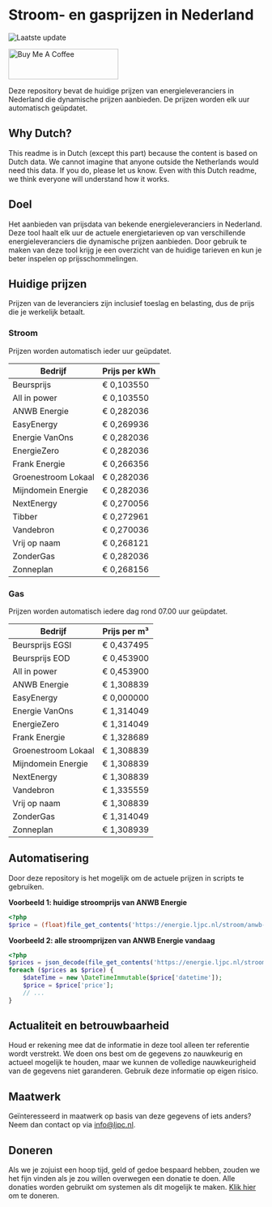 # Stroom- en gasprijzen in Nederland

![Laatste update](https://img.shields.io/badge/laatste%20update-2025--02--24%2016%3A00%20CET-brightgreen)

<a href="https://www.buymeacoffee.com/Lars-" target="_blank"><img src="https://cdn.buymeacoffee.com/buttons/v2/default-orange.png" alt="Buy Me A Coffee" height="60" style="height: 60px !important;width: 217px !important;" ></a>

Deze repository bevat de huidige prijzen van energieleveranciers in Nederland die dynamische prijzen aanbieden. De prijzen worden elk uur automatisch geüpdatet.

## Why Dutch?

This readme is in Dutch (except this part) because the content is based on Dutch data. We cannot imagine that anyone outside the Netherlands would need this data. If you do, please let us know. Even with this Dutch readme, we think
everyone will understand how it works.

## Doel

Het aanbieden van prijsdata van bekende energieleveranciers in Nederland. Deze tool haalt elk uur de actuele energietarieven op van verschillende energieleveranciers die dynamische prijzen aanbieden. Door gebruik te maken van deze tool
krijg je een overzicht van de huidige tarieven en kun je beter inspelen op prijsschommelingen.

## Huidige prijzen

Prijzen van de leveranciers zijn inclusief toeslag en belasting, dus de prijs die je werkelijk betaalt.

### Stroom

Prijzen worden automatisch ieder uur geüpdatet.

 Bedrijf | Prijs per kWh 
---------|---------------
Beursprijs | € 0,103550
All in power | € 0,103550
ANWB Energie | € 0,282036
EasyEnergy | € 0,269936
Energie VanOns | € 0,282036
EnergieZero | € 0,282036
Frank Energie | € 0,266356
Groenestroom Lokaal | € 0,282036
Mijndomein Energie | € 0,282036
NextEnergy | € 0,270056
Tibber | € 0,272961
Vandebron | € 0,270036
Vrij op naam | € 0,268121
ZonderGas | € 0,282036
Zonneplan | € 0,268156


### Gas

Prijzen worden automatisch iedere dag rond 07.00 uur geüpdatet.

 Bedrijf | Prijs per m³ 
---------|--------------
Beursprijs EGSI | € 0,437495
Beursprijs EOD | € 0,453900
All in power | € 0,453900
ANWB Energie | € 1,308839
EasyEnergy | € 0,000000
Energie VanOns | € 1,314049
EnergieZero | € 1,314049
Frank Energie | € 1,328689
Groenestroom Lokaal | € 1,308839
Mijndomein Energie | € 1,308839
NextEnergy | € 1,308839
Vandebron | € 1,335559
Vrij op naam | € 1,308839
ZonderGas | € 1,314049
Zonneplan | € 1,308939


## Automatisering

Door deze repository is het mogelijk om de actuele prijzen in scripts te gebruiken.

**Voorbeeld 1: huidige stroomprijs van ANWB Energie**

```php
<?php
$price = (float)file_get_contents('https://energie.ljpc.nl/stroom/anwb-energie-nu.txt');

```

**Voorbeeld 2: alle stroomprijzen van ANWB Energie vandaag**

```php
<?php
$prices = json_decode(file_get_contents('https://energie.ljpc.nl/stroom/all-in-power-vandaag.json'),true);
foreach ($prices as $price) {
    $dateTime = new \DateTimeImmutable($price['datetime']);
    $price = $price['price'];
    // ...
}
```

## Actualiteit en betrouwbaarheid

Houd er rekening mee dat de informatie in deze tool alleen ter referentie wordt verstrekt. We doen ons best om de gegevens zo nauwkeurig en actueel mogelijk te houden, maar we kunnen de volledige nauwkeurigheid van de gegevens niet
garanderen. Gebruik deze informatie op eigen risico.

## Maatwerk

Geïnteresseerd in maatwerk op basis van deze gegevens of iets anders? Neem dan contact op
via [info@ljpc.nl](mailto:info@ljpc.nl?subject=Energie%20prijzen).

## Doneren

Als we je zojuist een hoop tijd, geld of gedoe bespaard hebben, zouden we het fijn vinden als je zou willen overwegen een
donatie te doen. Alle donaties worden gebruikt om systemen als dit mogelijk te
maken. [Klik hier](https://www.buymeacoffee.com/Lars-) om te doneren.
